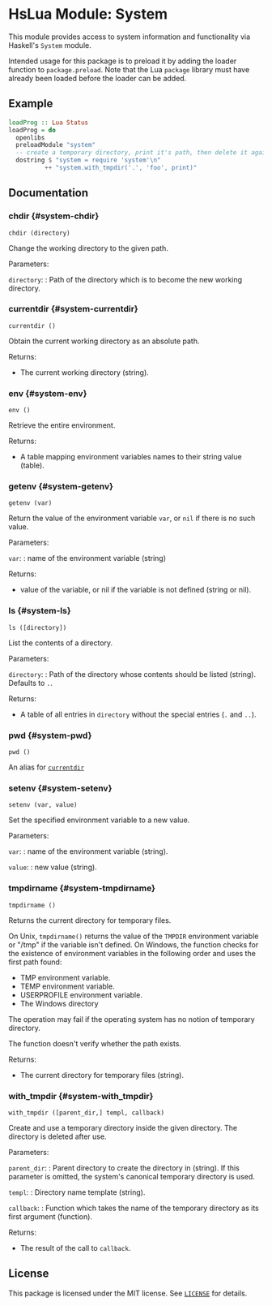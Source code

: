 HsLua Module: System
====================

This module provides access to system information and functionality via
Haskell's `System` module.

Intended usage for this package is to preload it by adding the loader
function to `package.preload`. Note that the Lua `package` library must
have already been loaded before the loader can be added.


Example
-------

``` haskell
loadProg :: Lua Status
loadProg = do
  openlibs
  preloadModule "system"
  -- create a temporary directory, print it's path, then delete it again.
  dostring $ "system = require 'system'\n"
          ++ "system.with_tmpdir('.', 'foo', print)"
```


Documentation
-------------

### chdir {#system-chdir}

`chdir (directory)`

Change the working directory to the given path.

Parameters:

`directory`:
:   Path of the directory which is to become the new working directory.


### currentdir {#system-currentdir}

`currentdir ()`

Obtain the current working directory as an absolute path.

Returns:

- The current working directory (string).

### env {#system-env}

`env ()`

Retrieve the entire environment.

Returns:

- A table mapping environment variables names to their string value
  (table).

### getenv {#system-getenv}

`getenv (var)`

Return the value of the environment variable `var`, or `nil` if there
is no such value.

Parameters:

`var`:
:   name of the environment variable (string)

Returns:

- value of the variable, or nil if the variable is not defined (string
  or nil).

### ls {#system-ls}

`ls ([directory])`

List the contents of a directory.

Parameters:

`directory`:
:   Path of the directory whose contents should be listed (string).
    Defaults to `.`.

Returns:

- A table of all entries in `directory` without the special entries (`.`
  and `..`).

### pwd {#system-pwd}

`pwd ()`

An alias for [`currentdir`](#system-currentdir)

### setenv {#system-setenv}

`setenv (var, value)`

Set the specified environment variable to a new value.

Parameters:

`var`:
:   name of the environment variable (string).

`value`:
:   new value (string).

### tmpdirname {#system-tmpdirname}

`tmpdirname ()`

Returns the current directory for temporary files.

On Unix, `tmpdirname()` returns the value of the `TMPDIR` environment
variable or "/tmp" if the variable isn't defined. On Windows, the
function checks for the existence of environment variables in the
following order and uses the first path found:

- TMP environment variable.
- TEMP environment variable.
- USERPROFILE environment variable.
- The Windows directory

The operation may fail if the operating system has no notion of
temporary directory.

The function doesn't verify whether the path exists.

Returns:

- The current directory for temporary files (string).

### with\_tmpdir {#system-with_tmpdir}

`with_tmpdir ([parent_dir,] templ, callback)`

Create and use a temporary directory inside the given directory.
The directory is deleted after use.

Parameters:

`parent_dir`:
:   Parent directory to create the directory in (string). If this
    parameter is omitted, the system's canonical temporary directory is
    used.

`templ`:
:   Directory name template (string).

`callback`:
:   Function which takes the name of the temporary directory as its
    first argument (function).

Returns:

-   The result of the call to `callback`.


License
-------

This package is licensed under the MIT license. See [`LICENSE`](LICENSE)
for details.
